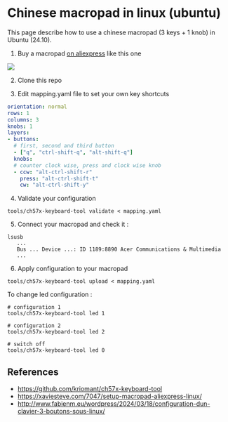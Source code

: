 # Chinese macropad in linux (ubuntu)

This page describe how to use a chinese macropad (3 keys + 1 knob) in Ubuntu (24.10).

1. Buy a macropad [on aliexpress](https://s.click.aliexpress.com/e/_EyCfpXA) like this one 

![](macropad.jpg)

2. Clone this repo

3. Edit mapping.yaml file to set your own key shortcuts

```yaml
orientation: normal
rows: 1
columns: 3
knobs: 1
layers:
- buttons:
  # first, second and third button
  - ["q", "ctrl-shift-q", "alt-shift-q"]
  knobs:
  # counter clock wise, press and clock wise knob
  - ccw: "alt-ctrl-shift-r"
    press: "alt-ctrl-shift-t"
    cw: "alt-ctrl-shift-y"
```

4. Validate your configuration

```shell
tools/ch57x-keyboard-tool validate < mapping.yaml
```

5. Connect your macropad and check it :

```shell
lsusb
   ...
   Bus ... Device ...: ID 1189:8890 Acer Communications & Multimedia 
   ...
```

6. Apply configuration to your macropad

```shell
tools/ch57x-keyboard-tool upload < mapping.yaml
```

To change led configuration :

```shell
# configuration 1
tools/ch57x-keyboard-tool led 1

# configuration 2
tools/ch57x-keyboard-tool led 2

# switch off
tools/ch57x-keyboard-tool led 0
```

## References

- https://github.com/kriomant/ch57x-keyboard-tool
- https://xaviesteve.com/7047/setup-macropad-aliexpress-linux/
- http://www.fabienm.eu/wordpress/2024/03/18/configuration-dun-clavier-3-boutons-sous-linux/


